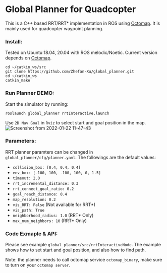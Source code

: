 # Global Planner for Quadcopter
This is a C++ based RRT/RRT* implementation in ROS using [Octomap](http://wiki.ros.org/octomap). It is mainly used for quadcopter waypoint planning.

### Install:
Tested on Ubuntu 18.04, 20.04 with ROS melodic/Noetic. Current version depends on [Octomap](http://wiki.ros.org/octomap).
```
cd ~/catkin_ws/src
git clone https://github.com/Zhefan-Xu/global_planner.git
cd ~/catkin_ws
catkin_make
```
### Run Planner DEMO:
Start the simulator by running:
```
roslaunch global_planner rrtInteractive.launch
```
Use ```2D Nav Goal``` in ```Rviz``` to select start and goal position in the map.
![Screenshot from 2022-01-22 11-47-43](https://user-images.githubusercontent.com/55560905/150648123-8c1d9102-0b44-4851-82f5-fff0101be0ac.png)


### Parameters:
RRT planner paramters can be changed in ```global_planner/cfg/planner.yaml```. The followings are the default values: 
- ```collision_box: [0.4, 0.4, 0.4]```
- ```env_box: [-100, 100, -100, 100, 0, 1.5]```
- ```timeout: 2.0```
- ```rrt_incremental_distance: 0.3```
- ```rrt_connect_goal_ratio: 0.2```
- ```goal_reach_distance: 0.4```
- ```map_resolution: 0.2```
- ```vis_RRT: False``` (Not available for RRT*)
- ```vis_path: True```
- ```neighborhood_radius: 1.0``` (RRT* Only)
- ```max_num_neighbors: 10``` (RRT* Only)

### Code Exmaple & API:
Please see example ```global_planner/src/rrtInteractiveNode```. The example shows how to set start and goal position, and also how to find path. 

Note: the planner needs to call octomap service ```octomap_binary```, make sure to turn on your ```octomap server```.
